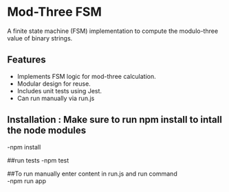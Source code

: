 # Mod-Three FSM

A finite state machine (FSM) implementation to compute the modulo-three value of binary strings.

## Features
- Implements FSM logic for mod-three calculation.
- Modular design for reuse.
- Includes unit tests using Jest.
- Can run manually via run.js

## Installation : Make sure to run npm install to intall the node modules
-npm install


##run tests
-npm test

##To run manually enter content in run.js and run command  
-npm run app
